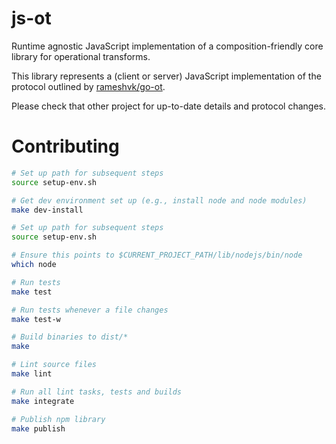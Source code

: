 # js-ot
Runtime agnostic JavaScript implementation of a composition-friendly core library for operational transforms.

This library represents a (client or server) JavaScript implementation of the protocol outlined by [rameshvk/go-ot](https://github.com/rameshvk/go-ot).

Please check that other project for up-to-date details and protocol changes.

# Contributing

```bash
# Set up path for subsequent steps
source setup-env.sh

# Get dev environment set up (e.g., install node and node modules)
make dev-install

# Set up path for subsequent steps
source setup-env.sh

# Ensure this points to $CURRENT_PROJECT_PATH/lib/nodejs/bin/node
which node

# Run tests
make test

# Run tests whenever a file changes
make test-w

# Build binaries to dist/*
make

# Lint source files
make lint

# Run all lint tasks, tests and builds
make integrate

# Publish npm library
make publish
```
